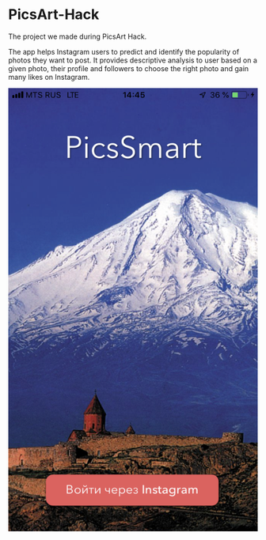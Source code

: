 # PicsArt-Hack
The project we made during PicsArt Hack.

The app helps Instagram users to predict and identify the popularity of photos they want to post.
It provides descriptive analysis to user based on a given photo, their profile and followers to choose the right photo and gain many likes on Instagram.

<img src="./Preview/IMG_2944.PNG"/>
